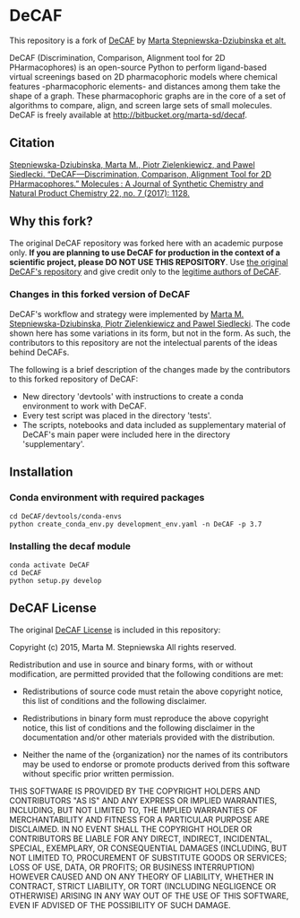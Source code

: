# DeCAF

This repository is a fork of [DeCAF](https://bitbucket.org/marta-sd/) by [Marta Stepniewska-Dziubinska et alt.](https://doi.org/10.3390/molecules22071128)

DeCAF (Discrimination, Comparison, Alignment tool for 2D PHarmacophores) is an open-source Python to perform ligand-based virtual screenings based on 2D pharmacophoric models where chemical features -pharmacophoric elements- and distances among them take the shape of a graph. These pharmacophoric graphs are in the core of a set of algorithms to compare, align, and screen large sets of small molecules. DeCAF is freely available at http://bitbucket.org/marta-sd/decaf.

## Citation

[Stepniewska-Dziubinska, Marta M., Piotr Zielenkiewicz, and Pawel Siedlecki. “DeCAF—Discrimination, Comparison, Alignment Tool for 2D PHarmacophores.” Molecules : A Journal of Synthetic Chemistry and Natural Product Chemistry 22, no. 7 (2017): 1128.](https://doi.org/10.3390/molecules22071128)

## Why this fork?

The original DeCAF repository was forked here with an academic purpose only. **If you are planning to use DeCAF for production in the context of a scientific project, please DO NOT USE THIS REPOSITORY**. Use [the original DeCAF's repository](https://bitbucket.org/marta-sd/) and give credit only to the [legitime authors of DeCAF](https://doi.org/10.3390/molecules22071128).

### Changes in this forked version of DeCAF

DeCAF's workflow and strategy were implemented by [Marta M. Stepniewska-Dziubinska, Piotr Zielenkiewicz and Pawel Siedlecki](https://doi.org/10.3390/molecules22071128). The code shown here has some variations in its form, but not in the form. As such, the contributors to this repository are not the intelectual parents of the ideas behind DeCAFs. 

The following is a brief description of the changes made by the contributors to this forked
repository of DeCAF:

- New directory 'devtools' with instructions to create a conda environment to work with DeCAF.
- Every test script was placed in the directory 'tests'.
- The scripts, notebooks and data included as supplementary material of DeCAF's main paper were
  included here in the directory 'supplementary'.

## Installation

### Conda environment with required packages

```
cd DeCAF/devtools/conda-envs
python create_conda_env.py development_env.yaml -n DeCAF -p 3.7
```

### Installing the decaf module

```
conda activate DeCAF
cd DeCAF
python setup.py develop
```

## DeCAF License

The original [DeCAF License](./LICENSE_DeCAF) is included in this repository: 

Copyright (c) 2015, Marta M. Stepniewska
All rights reserved.

Redistribution and use in source and binary forms, with or without
modification, are permitted provided that the following conditions are met:

* Redistributions of source code must retain the above copyright notice, this
  list of conditions and the following disclaimer.

* Redistributions in binary form must reproduce the above copyright notice,
  this list of conditions and the following disclaimer in the documentation
  and/or other materials provided with the distribution.

* Neither the name of the {organization} nor the names of its
  contributors may be used to endorse or promote products derived from
  this software without specific prior written permission.

THIS SOFTWARE IS PROVIDED BY THE COPYRIGHT HOLDERS AND CONTRIBUTORS "AS IS"
AND ANY EXPRESS OR IMPLIED WARRANTIES, INCLUDING, BUT NOT LIMITED TO, THE
IMPLIED WARRANTIES OF MERCHANTABILITY AND FITNESS FOR A PARTICULAR PURPOSE ARE
DISCLAIMED. IN NO EVENT SHALL THE COPYRIGHT HOLDER OR CONTRIBUTORS BE LIABLE
FOR ANY DIRECT, INDIRECT, INCIDENTAL, SPECIAL, EXEMPLARY, OR CONSEQUENTIAL
DAMAGES (INCLUDING, BUT NOT LIMITED TO, PROCUREMENT OF SUBSTITUTE GOODS OR
SERVICES; LOSS OF USE, DATA, OR PROFITS; OR BUSINESS INTERRUPTION) HOWEVER
CAUSED AND ON ANY THEORY OF LIABILITY, WHETHER IN CONTRACT, STRICT LIABILITY,
OR TORT (INCLUDING NEGLIGENCE OR OTHERWISE) ARISING IN ANY WAY OUT OF THE USE
OF THIS SOFTWARE, EVEN IF ADVISED OF THE POSSIBILITY OF SUCH DAMAGE.



